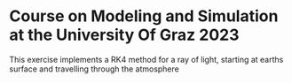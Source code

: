 # Course on Modeling and Simulation at the University Of Graz 2023

This exercise implements a RK4 method for a ray of light, starting at earths surface and travelling through the atmosphere
